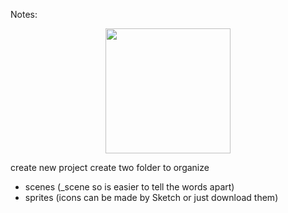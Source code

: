 Notes:

<p align="center">
  <img src="https://github.com/ericyu423/Unity-Projects/blob/master/pics/note1" width="200"/>
</p>

create new project 
create two folder to organize 
 - scenes  (_scene so is easier to tell the words apart)
 - sprites (icons can be made by Sketch or just download them)
